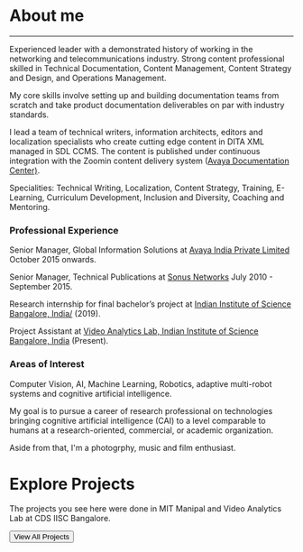 # About me
---
<p align="justify">
<p>Experienced leader with a demonstrated history of working in the networking and telecommunications industry. Strong content professional skilled in Technical Documentation, Content Management, Content Strategy and Design, and Operations Management.</p>

<p>My core skills involve setting up and building documentation teams from scratch and take product documentation deliverables on par with industry standards.</p>

<p>I lead a team of technical writers, information architects, editors and localization specialists who create cutting edge content in DITA XML managed in SDL CCMS. The content is published under continuous integration with the Zoomin content delivery system (<a href="https://documentation.avaya.com/">Avaya Documentation Center)</a>.</p>

<p>Specialities: Technical Writing, Localization,  Content Strategy,  Training, E-Learning, Curriculum Development, Inclusion and Diversity, Coaching and Mentoring.</p>

<p><h3>Professional Experience</h3></p>
<p>Senior Manager, Global Information Solutions at <a href="https://www.avaya.com/en/">Avaya India Private Limited </a> October 2015 onwards.</p>
<p>Senior Manager, Technical Publications at <a href="https://ribboncommunications.com/">Sonus Networks</a> July 2010 - September 2015.</p>
<p>Research internship for final bachelor’s project at <a href="http://cds.iisc.ac.in/research/labs/">Indian Institute of Science Bangalore, India/</a> (2019).
<p>Project Assistant at <a href="http://cds.iisc.ac.in/research/labs/">Video Analytics Lab, Indian Institute of Science Bangalore, India</a> (Present).</p>

<p><h3>Areas of Interest</h3> </p>
<p>Computer Vision, AI, Machine Learning, Robotics, adaptive multi-robot systems and cognitive artificial intelligence.</p> 

<p>My goal is to pursue a career of research professional on technologies bringing cognitive artificial intelligence (CAI) to a level comparable to humans at a research-oriented, commercial, or academic organization.</p>

<p>Aside from that, I'm a photogrphy, music and film enthusiast.</p>

<div class="section explore-projects">
    <div class="Grid container">
        <div class="Grid-cell left-text u-size5of12 u-after1of12">
            <h1 class="small-title mega-margin">Explore Projects</h1>
            <p class="mega-margin">The projects you see here were done in MIT Manipal and Video Analytics Lab at CDS IISC Bangalore.</p>
            <button onclick="location.href='projects.html'" type="button" class="Button Button--large">View All Projects</button>
        </div>
        <div class="Grid-cell explore-projects-blank"></div>
    </div>
</div>
